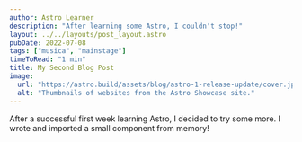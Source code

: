 ```yaml
---
author: Astro Learner
description: "After learning some Astro, I couldn't stop!"
layout: ../../layouts/post_layout.astro
pubDate: 2022-07-08
tags: ["musica", "mainstage"]
timeToRead: "1 min"
title: My Second Blog Post
image:
  url: "https://astro.build/assets/blog/astro-1-release-update/cover.jpeg"
  alt: "Thumbnails of websites from the Astro Showcase site."
---
```


After a successful first week learning Astro, I decided to try some more. I wrote and imported a small component from memory!
